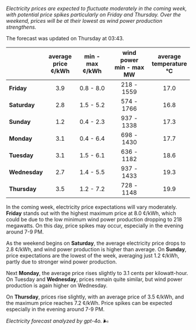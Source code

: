 *Electricity prices are expected to fluctuate moderately in the coming week, with potential price spikes particularly on Friday and Thursday. Over the weekend, prices will be at their lowest as wind power production strengthens.*

The forecast was updated on Thursday at 03:43.

|             | average<br>price<br>¢/kWh | min - max<br>¢/kWh | wind power<br>min - max<br>MW | average<br>temperature<br>°C |
|:-------------|:----------------:|:----------------:|:-------------:|:-------------:|
| **Friday**  | 3.9             | 0.8 - 8.0        | 218 - 1559    | 17.0          |
| **Saturday**  | 2.8             | 1.5 - 5.2        | 574 - 1766    | 16.8          |
| **Sunday** | 1.2             | 0.4 - 2.3        | 937 - 1338    | 17.3          |
| **Monday** | 3.1             | 0.4 - 6.4        | 698 - 1430    | 17.7          |
| **Tuesday**   | 3.1             | 1.5 - 6.1        | 636 - 1182    | 18.6          |
| **Wednesday** | 2.7             | 1.4 - 5.5        | 937 - 1433    | 19.3          |
| **Thursday**   | 3.5             | 1.2 - 7.2        | 728 - 1148    | 19.9          |

In the coming week, electricity price expectations will vary moderately. **Friday** stands out with the highest maximum price at 8.0 ¢/kWh, which could be due to the low minimum wind power production dropping to 218 megawatts. On this day, price spikes may occur, especially in the evening around 7-9 PM.

As the weekend begins on **Saturday**, the average electricity price drops to 2.8 ¢/kWh, and wind power production is higher than average. On **Sunday**, price expectations are the lowest of the week, averaging just 1.2 ¢/kWh, partly due to stronger wind power production.

Next **Monday**, the average price rises slightly to 3.1 cents per kilowatt-hour. On Tuesday and **Wednesday**, prices remain quite similar, but wind power production is again higher on Wednesday.

On **Thursday**, prices rise slightly, with an average price of 3.5 ¢/kWh, and the maximum price reaches 7.2 ¢/kWh. Price spikes can be expected especially in the evening around 7-9 PM.

*Electricity forecast analyzed by gpt-4o.* 🌬️
